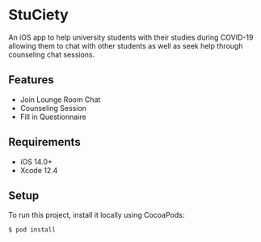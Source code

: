 
# StuCiety
An iOS app to help university students with their studies during COVID-19 allowing them to chat with other students as well as seek help through counseling chat sessions.

## Features

- Join Lounge Room Chat
- Counseling Session
- Fill in Questionnaire

## Requirements

- iOS 14.0+
- Xcode 12.4

## Setup

To run this project, install it locally using CocoaPods:

```ruby
$ pod install
```

<!-- ## Contribute

We would love you for the contribution to **YourLibraryName**, check the ``LICENSE`` file for more info. -->

<!-- ## Meta

Your Name – [@YourTwitter](https://twitter.com/dbader_org) – YourEmail@example.com

Distributed under the XYZ license. See ``LICENSE`` for more information.

[https://github.com/yourname/github-link](https://github.com/dbader/) -->